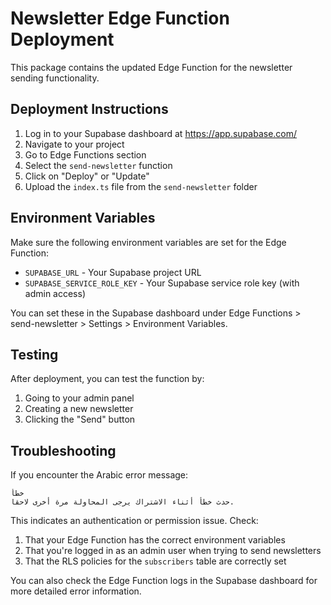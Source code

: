 # Newsletter Edge Function Deployment

This package contains the updated Edge Function for the newsletter sending functionality.

## Deployment Instructions

1. Log in to your Supabase dashboard at https://app.supabase.com/
2. Navigate to your project
3. Go to Edge Functions section
4. Select the `send-newsletter` function
5. Click on "Deploy" or "Update"
6. Upload the `index.ts` file from the `send-newsletter` folder

## Environment Variables

Make sure the following environment variables are set for the Edge Function:

- `SUPABASE_URL` - Your Supabase project URL
- `SUPABASE_SERVICE_ROLE_KEY` - Your Supabase service role key (with admin access)

You can set these in the Supabase dashboard under Edge Functions > send-newsletter > Settings > Environment Variables.

## Testing

After deployment, you can test the function by:

1. Going to your admin panel
2. Creating a new newsletter
3. Clicking the "Send" button

## Troubleshooting

If you encounter the Arabic error message:

```
خطأ
حدث خطأ أثناء الاشتراك يرجى المحاولة مرة أخرى لاحقا.
```

This indicates an authentication or permission issue. Check:

1. That your Edge Function has the correct environment variables
2. That you're logged in as an admin user when trying to send newsletters
3. That the RLS policies for the `subscribers` table are correctly set

You can also check the Edge Function logs in the Supabase dashboard for more detailed error information. 